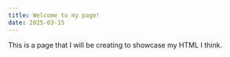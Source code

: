 ```yaml
---
title: Welcome to my page!
date: 2025-03-15
---
```

This is a page that I will be creating to showcase my HTML I think. 
